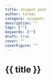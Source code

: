 ```yaml
---
title: snippet post
author: tarmac
category: snippets
description: ""
tags: [""]
keywords: [""]
draft: true
cover: ""
coverFigure: ""
---
```


# {{ title }}
